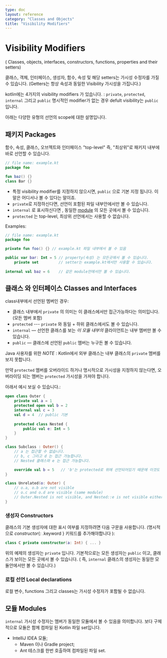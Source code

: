 ```yaml
---
type: doc
layout: reference
category: "Classes and Objects"
title: "Visibility Modifiers"
---
```


# Visibility Modifiers

( Classes, objects, interfaces, constructors, functions, properties and their setters)

클래스, 객체, 인터페이스, 생성자, 함수, 속성 및 해당 setters는 가시성 수정자를 가질 수 있습니다. (Getters는 항상 속성과 동일한 Visibility 가시성을 가집니다.)

kotlin에는 4가지의 visibility modifiers 가 있습니다. : `private`, `protected`, `internal` 그리고 `public`
명시적인 modifier가 없는 경우 defult visibility는  `public` 입니다.

아래는 다양한 유형의 선언의 scope에 대한 설명입니다.

## 패키지 Packages

함수, 속성, 클래스, 오브젝트와 인터페이스 "top-level" 즉, "최상위"로 패키지 내부에 바로 선언할 수 있습니다. 

``` kotlin
// file name: example.kt
package foo

fun baz() {}
class Bar {}
```

* 특정 visibility modifier를 지정하지 않으시면, `public` 으로 기본 지정 됩니다. 이말은 어디서나 볼 수 있다는 말이죠.
* `private`로 지정하신다면, 선언이 포함된 파일 내부안에서만 볼 수 있습니다.
* `internal` 로 표시하신다면 , 동일한  [module](#modules) 의 모든 곳에서 볼 수 있습니다.
* `protected` 는 top-level, 최상위 선언에서는 사용할 수 없습니다.

Examples:

``` kotlin
// file name: example.kt
package foo

private fun foo() {} // example.kt 파일 내부에서 볼 수 있음

public var bar: Int = 5 // property(속성) 는 모든곳에서 볼 수 있습니다.
    private set         // setter는 example.kt에서만 사용할 수 있습니다.
    
internal val baz = 6    // 같은 module안에서만 볼 수 있습니다.
```



## 클래스 와 인터페이스 Classes and Interfaces

class내부에서 선언된 멤버인 경우:

* 클래스 내부에서 `private` 의 의미는 이 클래스에서만 접근가능하다는 의미입니다. (모든 멤버 포함) 
* `protected` ---  `private` 와 동일 + 하위 클래스에서도 볼 수 있습니다.
* `internal` —  선언한 클래스를 보는 *이 모듈 내부의*  클라이언트는 내부 멤버만 볼 수 있습니다.
* `public` — 클래스에 선언된 `public` 멤버는 누구든 볼 수 있습니다.

Java 사용자를 위한 *NOTE* :  Kotlin에서 외부 클래스는 내부 클래스의 `private` 멤버를 보지 못합니다.

만약 `protected` 멤버를 오버라이드 하거나 명시적으로 가시성을 지정하지 않는다면, 오버라이딩 되는 멤버는 `protected` 가시성을 가져야 합니다.

아래서 예시 보실 수 있습니다.:

``` kotlin
open class Outer {
    private val a = 1
    protected open val b = 2
    internal val c = 3
    val d = 4  // public 기본
    
    protected class Nested {
        public val e: Int = 5
    }
}

class Subclass : Outer() {
    // a 는 접근할 수 없습니다.
    // b, c 그리고 d 는 접근 가능합니다.
    // Nested 클래스와 e 는 접근 가능합니다.

    override val b = 5   // 'b'는 protected로 위에 선언되어있기 때문에 이것도 protected입니다.
}

class Unrelated(o: Outer) {
    // o.a, o.b are not visible
    // o.c and o.d are visible (same module)
    // Outer.Nested is not visible, and Nested::e is not visible either 
}
```

### 생성자 Constructors

클래스의 기본 생성자에 대한 표시 여부를 지정하려면 다음 구문을 사용합니다. (명시적으로  *constructor*{: .keyword } 키워드를 추가해야합니다 ):

``` kotlin
class C private constructor(a: Int) { ... }
```

위의 예제의 생성자는 `private` 입니다. 기본적으로는 모든 생성자는 `public` 이고,   클래스가 보이는 모든 곳에서 볼 수 있습니다. ( 즉, `internal` 클래스의 생성자는 동일한 모듈안에서만 볼 수 있습니다.)
​     
### 로컬 선언 Local declarations

로컬 변수, functions 그리고 classes는 가시성 수정자가 포함될 수 없습니다.


## 모듈 Modules

`internal` 가시성 수정자는 멤버가 동일한 모듈에서 볼 수 있음을 의미합니다. 보다 구체적으로 모듈은 함께 컴파일 된 Kotlin 파일 set입니다.

* IntelliJ IDEA 모듈;
  *  Maven 이나 Gradle project;
  *  <kotlinc> Ant 테스크를 한번 호출하여 컴파일된 파일 set.
